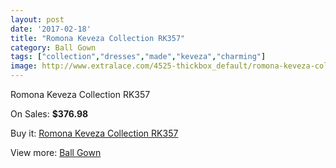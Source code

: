 ```yaml
---
layout: post
date: '2017-02-18'
title: "Romona Keveza Collection RK357"
category: Ball Gown
tags: ["collection","dresses","made","keveza","charming"]
image: http://www.extralace.com/4525-thickbox_default/romona-keveza-collection-rk357.jpg
---
```

Romona Keveza Collection RK357

On Sales: **$376.98**
<a href="https://www.extralace.com/ball-gown/2142-romona-keveza-collection-rk357.html"><amp-img layout="responsive" width="600" height="600" src="//www.extralace.com/4525-thickbox_default/romona-keveza-collection-rk357.jpg" alt="Romona Keveza Collection RK357 0" /></a>
<a href="https://www.extralace.com/ball-gown/2142-romona-keveza-collection-rk357.html"><amp-img layout="responsive" width="600" height="600" src="//www.extralace.com/4526-thickbox_default/romona-keveza-collection-rk357.jpg" alt="Romona Keveza Collection RK357 1" /></a>

Buy it: [Romona Keveza Collection RK357](https://www.extralace.com/ball-gown/2142-romona-keveza-collection-rk357.html "Romona Keveza Collection RK357")

View more: [Ball Gown](https://www.extralace.com/3-ball-gown "Ball Gown")